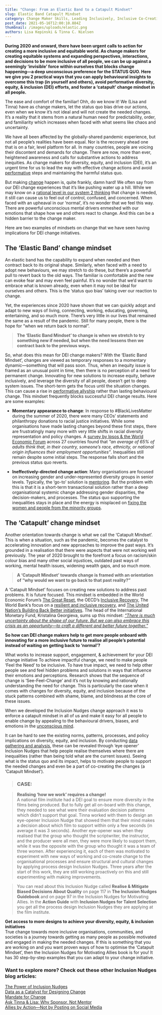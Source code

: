 ```yaml
---
title: "Change: From an Elastic Band to a Catapult Mindset"
slug: Elastic Band Catapult Mindset
category: Change Maker Skills, Leading Inclusively, Inclusive Co-Creation, Inclusive Culture, Behavioural Insights, Data-Driven Change, Inclusive Decision Making
post_date: 2021-05-16T12:00:10.884Z
thumbnail: /images/uploads/elastic.png
authors: Lisa Kepinski & Tinna C. Nielsen
---
```


**During 2020 and onward, there have been urgent calls to action for creating a more inclusive and equitable world. As change makers for creating equitable systems and expanding perspectives, interactions, and decisions to be more inclusive of all people, we can be up against a seemingly ‘invisible’ force within ourselves that blocks change happening—a deep unconscious preference for the STATUS QUO. Here we give you 2 practical ways that you can apply behavioural insights to overcome this trap (in yourself and others), avoid performative diversity, equity, & inclusion (DEI) efforts, and foster a ‘catapult’ change mindset in all people.**

The ease and comfort of the familiar! Ohh, do we know it! We (Lisa and Tinna) have as change makers, let the status quo bias drive our actions, even when we know it’s not ideal and will not create the needed changes. It’s a reality that it stems from a natural human need for predictability, order, and familiarity which increases when faced with what seems like chaos and uncertainty. 

We have all been affected by the globally-shared pandemic experience, but not all people’s realities have been equal. Nor is the recovery ahead one that is on a fair, level platform for all.  In many countries, people are voicing their discontent and demands for change. There are now, more than ever, heightened awareness and calls for substantive actions to address inequities. As change makers for diversity, equity, and inclusion (DEI), it’s an urgent time for us to lead the way with effective change actions and avoid [performative](/blog/allies/ally-by-actions) steps and maintaining the harmful status quo.

But making [change](/blog/change-maker-skills/mandate-for-change) happen is, quite frankly, damn hard! We often say from our DEI change experiences that it’s like pushing water up a hill. While we may know on a [rational level in our system 2 thinking](/blog/about-inclusion-nudges/power-of-inclusion-nudges) that change is needed, it still can cause us to feel out of control, confused, and concerned. When faced with an upheaval in our ‘normal’, it’s no wonder that we feel this way. There are powerful unconscious mental drivers enmeshed with our emotions that shape how we and others react to change. And this can be a hidden barrier to the change maker. 

Here are two examples of mindsets on change that we have seen having implications for DEI change initiatives.

## The ‘Elastic Band’ change mindset

An elastic band has the capability to expand when needed and then contract back to its original shape. Similarly, when faced with a need to adopt new behaviours, we may stretch to do these, but there’s a powerful pull to revert back to the old ways. The familiar is comfortable and the new can evoke fear and may even feel painful. It’s no wonder that we’d want to embrace what is known already, even when it may not be ideal for ourselves and others. This is the ‘status quo bias’ taking over our reaction to change.

Yet, the experiences since 2020 have shown that we can quickly adopt and adapt to new ways of living, connecting, working, educating, governing, entertaining, and so much more. There’s very little in our lives that remained the same as a result of the pandemic. Still for many people, there is the hope for “when we return back to normal”. 

>**The ‘Elastic Band Mindset’ to change is when we stretch to try something new if needed, 
but when the need lessens then we contract back to the previous ways.**

So, what does this mean for DEI change makers? With the ‘Elastic Band Mindset’, changes are viewed as temporary responses to a momentary dynamic—something that will pass soon. Thus, when an inequity issue is framed as an unusual point in time, then there is no perception of a need for permanent change. Innovating for new solutions to increase equity, behave inclusively, and leverage the diversity of all people, doesn’t get to deep system issues. The short-term gets the focus until the situation changes. This can cause a rise in [performative allyship](/blog/allies/ally-by-actions ) rather than lasting behavioural change. This mindset frequently blocks successful DEI change results. Here are some examples:

- **Momentary appearance to change**: In response to #BlackLivesMatter during the summer of 2020, there were many CEOs’ statements and philanthropy donations to racial justice initiatives. While some organisations have made lasting changes beyond these first steps, there are frustratingly many more with very little shifts in racial diversity representation and policy changes. A [survey by Ipsos & the World Economic Forum](https://www.weforum.org/agenda/2021/02/2-in-3-adults-think-race-ethnicity-or-national-origin-affects-job-opportunities/) across 27 countries found that *"an average of 65% of adults think that, in their country, someone’s race, ethnicity, or national origin influences their employment opportunities"*. Inequalities still remain despite some initial steps. The response falls short and the previous status quo reverts.

- **Ineffectively-directed change action**: Many organisations are focused on increasing gender and under-represented diversity groups in senior levels. Typically, the ‘go-to’ solution is [mentoring](/blog/ask-lisa-and-tinna/why-sponsor-and-not-mentor). But the problem with this is that it is a short-term transactional solution rather than a deep organisational systemic change addressing gender disparities, the decision-makers, and processes. The status quo supporting the inequalities stays in place and the energy is misplaced on [fixing the women and people from the minority groups](/blog/ask-lisa-and-tinna/why-sponsor-and-not-mentor).

## The ‘Catapult’ change mindset

Another orientation towards change is what we call the ‘Catapult Mindset’. This is when a situation, such as the pandemic, becomes the catalyst to accelerating innovation and new approaches to improve the past ways. It’s grounded in a realisation that there were aspects that were not working well previously. The year of 2020 brought to the forefront a focus on racism/skin colour bias and many other social injustices, outdated past ways of working, mental health issues, widening wealth gaps, and so much more. 

>**A ‘Catapult Mindset’ towards change is framed with an orientation of 
“why would we want to go back to that past reality?”**

A ‘Catapult Mindset’ focuses on creating new solutions to address past problems. It is future focused. This mindset is embedded in the World Economic Forum’s [The Great Reset](https://www.weforum.org/great-reset/), the OECD’s [Inclusive Recovery](http://www.oecd.org/coronavirus/en/themes/inclusive-recovery), The World Bank’s focus on a [resilient and inclusive recovery](https://www.worldbank.org/en/who-we-are/news/coronavirus-covid19), and [The United Nation’s Building Back Better initiatives](https://www.un.org/development/desa/dspd/2020/10/covid-19-inequalities-and-building-back-better/). The head of the International Monetary Fund, Kristalina Georgieva, sums up this mindset: *[“There is much uncertainty about the shape of our future. But we can also embrace this crisis as an opportunity—to craft a different and better future together.”](https://blogs.imf.org/2020/04/20/a-global-crisis-like-no-other-needs-a-global-response-like-no-other/)*

**So how can DEI change makers help to get more people onboard with innovating for a more inclusive future to realise all people’s potential instead of waiting on getting back to ‘normal’?**

What works to increase support, engagement, & achievement for your DEI change initiative
To achieve impactful change, we need to make people ‘Feel the Need’ to be inclusive. To have true impact, we need to help other people see and feel hidden problems and solutions in ways that influence their emotions and perceptions. Research shows that the sequence of change is ‘See-Feel-Change’ and it’s not by knowing and rationally understanding the need for change. This is particularly the case when it comes with changes for diversity, equity, and inclusion because of the stuck patterns combined with shame, blame, and blindness at the core of these issues. 

When we developed the Inclusion Nudges change approach it was to enforce a catapult mindset in all of us and make it easy for all people to enable change by appealing to the behavioural drivers, biases, and emotions in the [unconscious mind](/blog/about-inclusion-nudges/power-of-inclusion-nudges). 

It can be hard to see the existing norms, patterns, processes, and policy implications on diversity, equity, and inclusion. By conducting [data gathering and analysis](/blog/frame-perceptions/data-as-catalyst-for-designing-effective-change), these can be revealed through ‘eye opener’ Inclusion Nudges that help people realise themselves where there are inequalities (rather than being told what are the current issues). Seeing what is the status quo and its impact, helps to motivate people to support the needed changes and even be a part of co-creating the changes (a ‘Catapult Mindset’). 

>### CASE: 

>**Realising ‘how we work’ requires a change!**\
>A national film institute had a DEI goal to ensure more diversity in the films being produced. But to fully get all on-board with this change, they needed to see what were their evaluation decision patterns which didn’t support that goal. Tinna worked with them to design an eye-opener Inclusion Nudge that showed them that their mind makes a decision about which film to support within only a few seconds (in average it was 3 seconds). Another eye-opener was when they realised that the group who thought the scriptwriter, the instructor, and the producer were all men, they were more likely to support them, while it was the opposite with the group who thought it was a team of three women. After experiencing it, each of them was motivated to experiment with new ways of working and co-create change to the organisational processes and ensure structural and cultural changes by applying process design Inclusion Nudges. Three years after the start of this work, they are still working proactively on this and still experimenting with making improvements.

>You can read about this Inclusion Nudge called **Realise & Mitigate Biased Decisions About Quality** on page 117 in **The Inclusion Nudges Guidebook** and on page 97 in the Inclusion Nudges for Motivating Allies. In the **Action Guide** with **Inclusion Nudges for Talent Selection** you get all the process design Inclusion Nudges they are applying at the film institute. 

**Get access to more designs to achieve your diversity, equity, & inclusion initiatives**\
True change towards more inclusive organisations, communities, and societies is a journey towards getting as many people as possible motivated and engaged in making the needed changes. If this is something that you are working on and you want proven ways of how to optimise the ‘Catapult Mindset’, then the Inclusion Nudges for Motivating Allies book is for you! It has 30 step-by-step examples that you can adapt to your change initiative.


### Want to explore more? Check out these other Inclusion Nudges blog articles:

[The Power of Inclusion Nudges](/blog/about-inclusion-nudges/power-of-inclusion-nudges)\
[Data as a Catalyst for Designing Change](/blog/frame-perceptions/data-as-catalyst-for-designing-effective-change)\
[Mandate for Change](/blog/change-maker-skills/mandate-for-change)\
[Ask Tinna & Lisa: Why Sponsor, Not Mentor](/blog/ask-lisa-and-tinna/why-sponsor-and-not-mentor)\
[Allies by Action—Not by Posting on Social Media](/blog/allies/ally-by-actions)

